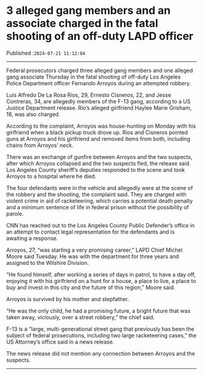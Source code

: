 # 3 alleged gang members and an associate charged in the fatal shooting of an off-duty LAPD officer

Published :`2024-07-21 11:12:04`

---

Federal prosecutors charged three alleged gang members and one alleged gang associate Thursday in the fatal shooting of off-duty Los Angeles Police Department officer Fernando Arroyos during an attempted robbery.

Luis Alfredo De La Rosa Rios, 29, Ernesto Cisneros, 22, and Jesse Contreras, 34, are allegedly members of the F-13 gang, according to a US Justice Department release. Rio’s alleged girlfriend Haylee Marie Grisham, 18, was also charged.

According to the complaint, Arroyos was house-hunting on Monday with his girlfriend when a black pickup truck drove up. Rios and Cisneros pointed guns at Arroyos and his girlfriend and removed items from both, including chains from Arroyos’ neck.

There was an exchange of gunfire between Arroyos and the two suspects, after which Arroyos collapsed and the two suspects fled, the release said. Los Angeles County sheriff’s deputies responded to the scene and took Arroyos to a hospital where he died.

The four defendants were in the vehicle and allegedly were at the scene of the robbery and the shooting, the complaint said. They are charged with violent crime in aid of racketeering, which carries a potential death penalty and a minimum sentence of life in federal prison without the possibility of parole.

CNN has reached out to the Los Angeles County Public Defender’s office in an attempt to contact legal representation for the defendants and is awaiting a response.

Arroyos, 27, “was starting a very promising career,” LAPD Chief Michel Moore said Tuesday. He was with the department for three years and assigned to the Wilshire Division.

“He found himself, after working a series of days in patrol, to have a day off, enjoying it with his girlfriend on a hunt for a house, a place to live, a place to buy and invest in this city and the future of this region,” Moore said.

Arroyos is survived by his mother and stepfather.

“He was the only child, he had a promising future, a bright future that was taken away, viciously, over a street robbery,” the chief said.

F-13 is a “large, multi-generational street gang that previously has been the subject of federal prosecutions, including two large racketeering cases,” the US Attorney’s office said in a news release.

The news release did not mention any connection between Arroyos and the suspects.

---

